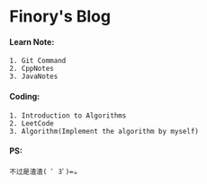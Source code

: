 # Finory's Blog  #
#### Learn Note:  
    1. Git Command  
    2. CppNotes
    3. JavaNotes
#### Coding:  
    1. Introduction to Algorithms  
    2. LeetCode 
    3. Algorithm(Implement the algorithm by myself)
#### PS:  
    不过是渣渣( ﾟ 3ﾟ)=☕
